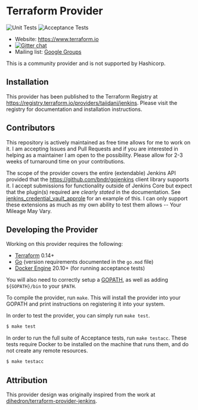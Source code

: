 # Terraform Provider

![Unit Tests](https://github.com/taiidani/terraform-provider-jenkins/workflows/Unit%20Tests/badge.svg)
![Acceptance Tests](https://github.com/taiidani/terraform-provider-jenkins/workflows/Acceptance%20Tests/badge.svg)

- Website: https://www.terraform.io
- [![Gitter chat](https://badges.gitter.im/hashicorp-terraform/Lobby.png)](https://gitter.im/hashicorp-terraform/Lobby)
- Mailing list: [Google Groups](http://groups.google.com/group/terraform-tool)

This is a community provider and is not supported by Hashicorp.

## Installation

This provider has been published to the Terraform Registry at https://registry.terraform.io/providers/taiidani/jenkins. Please visit the registry for documentation and installation instructions.

## Contributors

This repository is actively maintained as free time allows for me to work on it. I am accepting Issues and Pull Requests and if you are interested in helping as a maintainer I am open to the possibility. Please allow for 2-3 weeks of turnaround time on your contributions.

The scope of the provider covers the entire (extendable) Jenkins API provided that the https://github.com/bndr/gojenkins client library supports it. I accept submissions for functionality outside of Jenkins Core but expect that the plugin(s) required are _clearly stated_ in the documentation. See [jenkins_credential_vault_approle](https://registry.terraform.io/providers/taiidani/jenkins/latest/docs/resources/credential_vault_approle) for an example of this. I can only support these extensions as much as my own ability to test them allows -- Your Mileage May Vary.

## Developing the Provider

Working on this provider requires the following:

* [Terraform](https://www.terraform.io/downloads.html) 0.14+
* [Go](http://www.golang.org) (version requirements documented in the `go.mod` file)
* [Docker Engine](https://docs.docker.com/engine/install/) 20.10+ (for running acceptance tests)

You will also need to correctly setup a [GOPATH](http://golang.org/doc/code.html#GOPATH), as well as adding `${GOPATH}/bin` to your `$PATH`.

To compile the provider, run `make`. This will install the provider into your GOPATH and print instructions on registering it into your system.

In order to test the provider, you can simply run `make test`.

```sh
$ make test
```

In order to run the full suite of Acceptance tests, run `make testacc`. These tests require Docker to be installed on the machine that runs them, and do not create any remote resources.

```sh
$ make testacc
```

## Attribution

This provider design was originally inspired from the work at [dihedron/terraform-provider-jenkins](https://github.com/dihedron/terraform-provider-jenkins).
